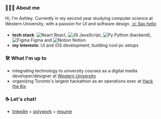 ### 👩🏽‍💻 About me
Hi, I'm Ashley. Currently in my second year studying computer science at Western University, with a passion for UI and software design. [✉️ Say hello](mailto:aoyewol2@uwo.ca)
- **tech stack**: ![React](https://img.icons8.com/color/16/react-native.png) React, ![JS](https://img.icons8.com/color/16/javascript--v2.png) JavaScript, ![Py](https://img.icons8.com/color/16/python--v1.png) Python (backend), ![Figma](https://img.icons8.com/fluency/16/figma.png) Figma and ![Notion](https://img.icons8.com/doodle/16/notion.png) Notion
- **my interests**: UI and iOS development, building cool pc setups

### 🛠️ What I'm up to
- integrating technology to university courses as a digital media developer/designer at [Western University](https://itrc.uwo.ca/)
- organizing Toronto's largest hackathon as an operations exec at [Hack the 6ix](https://hackthe6ix.com/)

### ☕ Let's chat!
- [linkedin](https://www.linkedin.com/in/aoyewol2/) + [polywork](https://www.polywork.com/aoyewol2) + [resume](https://ashleyoyewole.dev/static/media/AshleyOyewole_Resume.910e17bde438314ac578.pdf)
